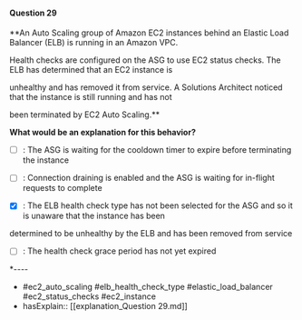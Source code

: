 #### Question  29

**An Auto Scaling group of Amazon EC2 instances behind an Elastic Load Balancer (ELB) is running in an Amazon VPC.

Health checks are configured on the ASG to use EC2 status checks. The ELB has determined that an EC2 instance is

unhealthy and has removed it from service. A Solutions Architect noticed that the instance is still running and has not

been terminated by EC2 Auto Scaling.**

**What would be an explanation for this behavior?**

- [ ] :  The ASG is waiting for the cooldown timer to expire before terminating the instance

- [ ] :  Connection draining is enabled and the ASG is waiting for in-flight requests to complete

- [x] :  The ELB health check type has not been selected for the ASG and so it is unaware that the instance has been

determined to be unhealthy by the ELB and has been removed from service

- [ ] :  The health check grace period has not yet expired

*----

- #ec2_auto_scaling #elb_health_check_type #elastic_load_balancer #ec2_status_checks #ec2_instance
- hasExplain:: [[explanation_Question  29.md]]
